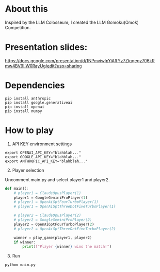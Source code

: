 # About this
Inspired by the LLM Colosseum, I created the LLM Gomoku(Omok) Competition.

# Presentation slides:
https://docs.google.com/presentation/d/1NPmviwlpYiAffYz7Ztqqeqz706kRmw4BV9lIW0RayUg/edit?usp=sharing

# Dependencies 
```shell
pip install anthropic
pip install google.generativeai
pip install openai
pip install numpy
```
# How to play
1. API KEY environment settings

```shell
export OPENAI_API_KEY="blahblah..."
export GOOGLE_API_KEY="blahblah..."
export ANTHROPIC_API_KEY="blahblah..."
```

2. Player selection

Uncomment main.py and select player1 and player2.

```python
def main():
    # player1 = ClaudeOpusPlayer(1)
    player1 = GoogleGeminiProPlayer(1)
    # player1 = OpenAiGptFourTurboPlayer(1)
    # player1 = OpenAiGptThreeDotFiveTurboPlayer(1)

    # player2 = ClaudeOpusPlayer(2)
    # player2 = GoogleGeminiProPlayer(2)
    player2 = OpenAiGptFourTurboPlayer(2)
    # player2 = OpenAiGptThreeDotFiveTurboPlayer(2)

    winner = play_game(player1, player2)
    if winner:
        print(f"Player {winner} wins the match!")
```

3. Run

```python
python main.py
```
